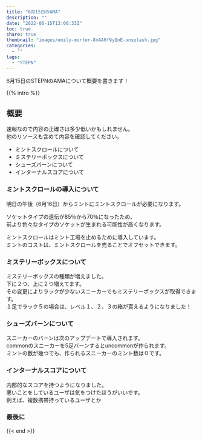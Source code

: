 ```yaml
---
title: "6月15日のAMA"
description: ""
date: "2022-06-15T13:00:33Z"
toc: true
share: true
thumbnail: "images/emily-morter-8xAA0f9yQnE-unsplash.jpg"
categories:
  - ""
tags:
  - "STEPN"
---
```


6月15日のSTEPNのAMAについて概要を書きます！

<!--more-->

{{% intro %}} 

## 概要

速報なので内容の正確さは多少低いかもしれません。  
他のリソースも含めて内容を確認してください。  

- ミントスクロールについて
- ミステリーボックスについて
- シューズバーンについて
- インターナルスコアについて

### ミントスクロールの導入について

明日の午後（6月16日）からミントにミントスクロールが必要になります。  

ソケットタイプの遺伝が85％から70％になったため、  
前より色々なタイプのソケットが生まれる可能性が高くなります。  

ミントスクロールはミント工場を止めるために導入しています。  
ミントのコストは、ミントスクロールを売ることでオフセットできます。
  
### ミステリーボックスについて

ミステリーボックスの種類が増えました。  
下に２つ、上に２つ増えてます。  
その変更によりラックが少ないスニーカーでもミステリーボックスが取得できます。  
１足でラック５の場合は、レベル１、２、３の箱が貰えるようになりました！

### シューズバーンについて

スニーカーのバーンは次のアップデートで導入されます。  
commonのスニーカーを5足バーンするとuncommonが作られます。  
ミントの数が幾つでも、作られるスニーカーのミント数は０です。

### インターナルスコアについて

内部的なスコアを持つようになりました。  
悪いことをしているユーザは気をつけたほうがいいです。  
例えば、複数携帯持っているユーザとか  

### 最後に

{{< end >}}




